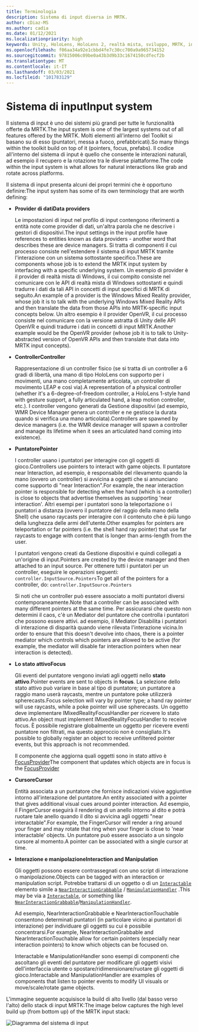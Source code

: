 ```yaml
---
title: Terminologia
description: Sistema di input diversa in MRTK.
author: cDiaz-MS
ms.author: cadia
ms.date: 01/12/2021
ms.localizationpriority: high
keywords: Unity, HoloLens, HoloLens 2, realtà mista, sviluppo, MRTK, input,
ms.openlocfilehash: f06aa34a92e1cbbd4fe7c30cc700a9a965734152
ms.sourcegitcommit: 97815006c09be0a43b3d9b33c1674150cdfecf2b
ms.translationtype: MT
ms.contentlocale: it-IT
ms.lasthandoff: 03/03/2021
ms.locfileid: "101783129"
---
```

# <a name="input-system"></a><span data-ttu-id="b7564-104">Sistema di input</span><span class="sxs-lookup"><span data-stu-id="b7564-104">Input system</span></span>

<span data-ttu-id="b7564-105">Il sistema di input è uno dei sistemi più grandi per tutte le funzionalità offerte da MRTK.</span><span class="sxs-lookup"><span data-stu-id="b7564-105">The input system is one of the largest systems out of all features offered by the MRTK.</span></span>
<span data-ttu-id="b7564-106">Molti elementi all'interno del Toolkit si basano su di esso (puntatori, messa a fuoco, prefabbricati).</span><span class="sxs-lookup"><span data-stu-id="b7564-106">So many things within the toolkit build on top of it (pointers, focus, prefabs).</span></span> <span data-ttu-id="b7564-107">Il codice all'interno del sistema di input è quello che consente le interazioni naturali, ad esempio il recupero e la rotazione tra le diverse piattaforme.</span><span class="sxs-lookup"><span data-stu-id="b7564-107">The code within the input system is what allows for natural interactions like grab and rotate across platforms.</span></span>

<span data-ttu-id="b7564-108">Il sistema di input presenta alcuni dei propri termini che è opportuno definire:</span><span class="sxs-lookup"><span data-stu-id="b7564-108">The input system has some of its own terminology that are worth defining:</span></span>

- <span data-ttu-id="b7564-109">**Provider di dati**</span><span class="sxs-lookup"><span data-stu-id="b7564-109">**Data providers**</span></span>

    <span data-ttu-id="b7564-110">Le impostazioni di input nel profilo di input contengono riferimenti a entità note come provider di dati, un'altra parola che ne descrive i gestori di dispositivi.</span><span class="sxs-lookup"><span data-stu-id="b7564-110">The input settings in the input profile have references to entities known as data providers - another word that describes these are device managers.</span></span> <span data-ttu-id="b7564-111">Si tratta di componenti il cui processo consiste nell'estendere il sistema di input MRTK tramite l'interazione con un sistema sottostante specifico.</span><span class="sxs-lookup"><span data-stu-id="b7564-111">These are components whose job is to extend the MRTK input system by interfacing with a specific underlying system.</span></span> <span data-ttu-id="b7564-112">Un esempio di provider è il provider di realtà mista di Windows, il cui compito consiste nel comunicare con le API di realtà mista di Windows sottostanti e quindi tradurre i dati da tali API in concetti di input specifici di MRTK di seguito.</span><span class="sxs-lookup"><span data-stu-id="b7564-112">An example of a provider is the Windows Mixed Reality provider, whose job it is to talk with the underlying Windows Mixed Reality APIs and then translate the data from those APIs into MRTK-specific input concepts below.</span></span> <span data-ttu-id="b7564-113">Un altro esempio è il provider OpenVR, il cui processo consiste nel comunicare con la versione astratta di Unity delle API OpenVR e quindi tradurre i dati in concetti di input MRTK.</span><span class="sxs-lookup"><span data-stu-id="b7564-113">Another example would be the OpenVR provider (whose job it is to talk to Unity-abstracted version of OpenVR APIs and then translate that data into MRTK input concepts).</span></span>

- <span data-ttu-id="b7564-114">**Controller**</span><span class="sxs-lookup"><span data-stu-id="b7564-114">**Controller**</span></span>

    <span data-ttu-id="b7564-115">Rappresentazione di un controller fisico (se si tratta di un controller a 6 gradi di libertà, una mano di tipo HoloLens con supporto per i movimenti, una mano completamente articolata, un controller di movimento LEAP e così via).</span><span class="sxs-lookup"><span data-stu-id="b7564-115">A representation of a physical controller (whether it's a 6-degree-of-freedom controller, a HoloLens 1-style hand with gesture support, a fully articulated hand, a leap motion controller, etc.).</span></span> <span data-ttu-id="b7564-116">I controller vengono generati da Gestione dispositivi (ad esempio, WMR Device Manager genera un controller e ne gestisce la durata quando si verifica una mano articolata).</span><span class="sxs-lookup"><span data-stu-id="b7564-116">Controllers are spawned by device managers (i.e. the WMR device manager will spawn a controller and manage its lifetime when it sees an articulated hand coming into existence).</span></span>

- <span data-ttu-id="b7564-117">**Puntatore**</span><span class="sxs-lookup"><span data-stu-id="b7564-117">**Pointer**</span></span>

    <span data-ttu-id="b7564-118">I controller usano i puntatori per interagire con gli oggetti di gioco.</span><span class="sxs-lookup"><span data-stu-id="b7564-118">Controllers use pointers to interact with game objects.</span></span> <span data-ttu-id="b7564-119">Il puntatore near Interaction, ad esempio, è responsabile del rilevamento quando la mano (ovvero un controller) si avvicina a oggetti che si annunciano come supporto di "near Interaction".</span><span class="sxs-lookup"><span data-stu-id="b7564-119">For example, the near interaction pointer is responsible for detecting when the hand (which is a controller) is close to objects that advertise themselves as supporting 'near interaction'.</span></span> <span data-ttu-id="b7564-120">Altri esempi per i puntatori sono la teleportazione o i puntatori a distanza (ovvero il puntatore del raggio della mano della Shell) che usano raycasts per interagire con il contenuto che è più lungo della lunghezza delle armi dell'utente.</span><span class="sxs-lookup"><span data-stu-id="b7564-120">Other examples for pointers are teleportation or far pointers (i.e. the shell hand ray pointer) that use far raycasts to engage with content that is longer than arms-length from the user.</span></span>

    <span data-ttu-id="b7564-121">I puntatori vengono creati da Gestione dispositivi e quindi collegati a un'origine di input.</span><span class="sxs-lookup"><span data-stu-id="b7564-121">Pointers are created by the device manager and then attached to an input source.</span></span> <span data-ttu-id="b7564-122">Per ottenere tutti i puntatori per un controller, eseguire le operazioni seguenti: `controller.InputSource.Pointers`</span><span class="sxs-lookup"><span data-stu-id="b7564-122">To get all of the pointers for a controller, do: `controller.InputSource.Pointers`</span></span>

    <span data-ttu-id="b7564-123">Si noti che un controller può essere associato a molti puntatori diversi contemporaneamente.</span><span class="sxs-lookup"><span data-stu-id="b7564-123">Note that a controller can be associated with many different pointers at the same time.</span></span> <span data-ttu-id="b7564-124">Per assicurarsi che questo non determini il caos, c'è un Mediator del puntatore che controlla i puntatori che possono essere attivi. ad esempio, il Mediator Disabilita i puntatori di interazione di disparità quando viene rilevata l'interazione vicina.</span><span class="sxs-lookup"><span data-stu-id="b7564-124">In order to ensure that this doesn't devolve into chaos, there is a pointer mediator which controls which pointers are allowed to be active (for example, the mediator will disable far interaction pointers when near interaction is detected).</span></span>

- <span data-ttu-id="b7564-125">**Lo stato attivo**</span><span class="sxs-lookup"><span data-stu-id="b7564-125">**Focus**</span></span>

    <span data-ttu-id="b7564-126">Gli eventi del puntatore vengono inviati agli oggetti nello **stato attivo**.</span><span class="sxs-lookup"><span data-stu-id="b7564-126">Pointer events are sent to objects in **focus**.</span></span> <span data-ttu-id="b7564-127">La selezione dello stato attivo può variare in base al tipo di puntatore; un puntatore a raggio mano userà raycasts, mentre un puntatore poke utilizzerà spherecasts.</span><span class="sxs-lookup"><span data-stu-id="b7564-127">Focus selection will vary by pointer type; a hand ray pointer will use raycasts, while a poke pointer will use spherecasts.</span></span> <span data-ttu-id="b7564-128">Un oggetto deve implementare IMixedRealityFocusHandler per ricevere lo stato attivo.</span><span class="sxs-lookup"><span data-stu-id="b7564-128">An object must implement IMixedRealityFocusHandler to receive focus.</span></span> <span data-ttu-id="b7564-129">È possibile registrare globalmente un oggetto per ricevere eventi puntatore non filtrati, ma questo approccio non è consigliato.</span><span class="sxs-lookup"><span data-stu-id="b7564-129">It's possible to globally register an object to receive unfiltered pointer events, but this approach is not recommended.</span></span>

    <span data-ttu-id="b7564-130">Il componente che aggiorna quali oggetti sono in stato attivo è [FocusProvider](xref:Microsoft.MixedReality.Toolkit.Input.FocusProvider)</span><span class="sxs-lookup"><span data-stu-id="b7564-130">The component that updates which objects are in focus is the [FocusProvider](xref:Microsoft.MixedReality.Toolkit.Input.FocusProvider)</span></span>

- <span data-ttu-id="b7564-131">**Cursore**</span><span class="sxs-lookup"><span data-stu-id="b7564-131">**Cursor**</span></span>

    <span data-ttu-id="b7564-132">Entità associata a un puntatore che fornisce indicazioni visive aggiuntive intorno all'interazione del puntatore.</span><span class="sxs-lookup"><span data-stu-id="b7564-132">An entity associated with a pointer that gives additional visual cues around pointer interaction.</span></span> <span data-ttu-id="b7564-133">Ad esempio, il FingerCursor eseguirà il rendering di un anello intorno al dito e potrà ruotare tale anello quando il dito si avvicina agli oggetti "near interactable".</span><span class="sxs-lookup"><span data-stu-id="b7564-133">For example, the FingerCursor will render a ring around your finger and may rotate that ring when your finger is close to 'near interactable' objects.</span></span> <span data-ttu-id="b7564-134">Un puntatore può essere associato a un singolo cursore al momento.</span><span class="sxs-lookup"><span data-stu-id="b7564-134">A pointer can be associated with a single cursor at time.</span></span>

- <span data-ttu-id="b7564-135">**Interazione e manipolazione**</span><span class="sxs-lookup"><span data-stu-id="b7564-135">**Interaction and Manipulation**</span></span>

    <span data-ttu-id="b7564-136">Gli oggetti possono essere contrassegnati con uno script di interazione o manipolazione.</span><span class="sxs-lookup"><span data-stu-id="b7564-136">Objects can be tagged with an interaction or manipulation script.</span></span> <span data-ttu-id="b7564-137">Potrebbe trattarsi di un oggetto o di un [`Interactable`](xref:Microsoft.MixedReality.Toolkit.UI.Interactable) elemento simile a [`NearInteractionGrabbable`](xref:Microsoft.MixedReality.Toolkit.Input.NearInteractionGrabbable) / [`ManipulationHandler`](xref:Microsoft.MixedReality.Toolkit.UI.ManipulationHandler) .</span><span class="sxs-lookup"><span data-stu-id="b7564-137">This may be via a [`Interactable`](xref:Microsoft.MixedReality.Toolkit.UI.Interactable), or something like [`NearInteractionGrabbable`](xref:Microsoft.MixedReality.Toolkit.Input.NearInteractionGrabbable)/[`ManipulationHandler`](xref:Microsoft.MixedReality.Toolkit.UI.ManipulationHandler).</span></span>

    <span data-ttu-id="b7564-138">Ad esempio, NearInteractionGrabbable e NearInteractionTouchable consentono determinati puntatori (in particolare vicino ai puntatori di interazione) per individuare gli oggetti su cui è possibile concentrarsi.</span><span class="sxs-lookup"><span data-stu-id="b7564-138">For example, NearInteractionGrabbable and NearInteractionTouchable allow for certain pointers (especially   near interaction pointers) to know which objects can be focused on.</span></span>

    <span data-ttu-id="b7564-139">Interactable e ManipulationHandler sono esempi di componenti che ascoltano gli eventi del puntatore per modificare gli oggetti visivi dell'interfaccia utente o spostare/ridimensionare/ruotare gli oggetti di gioco.</span><span class="sxs-lookup"><span data-stu-id="b7564-139">Interactable and ManipulationHandler are examples of components that listen to pointer events to modify   UI visuals or move/scale/rotate game objects.</span></span>

<span data-ttu-id="b7564-140">L'immagine seguente acquisisce la build di alto livello (dal basso verso l'alto) dello stack di input MRTK:</span><span class="sxs-lookup"><span data-stu-id="b7564-140">The image below captures the high level build up (from bottom up) of the MRTK input stack:</span></span>

![Diagramma del sistema di input](../../features/Images/Input/MRTK_InputSystem.png)
